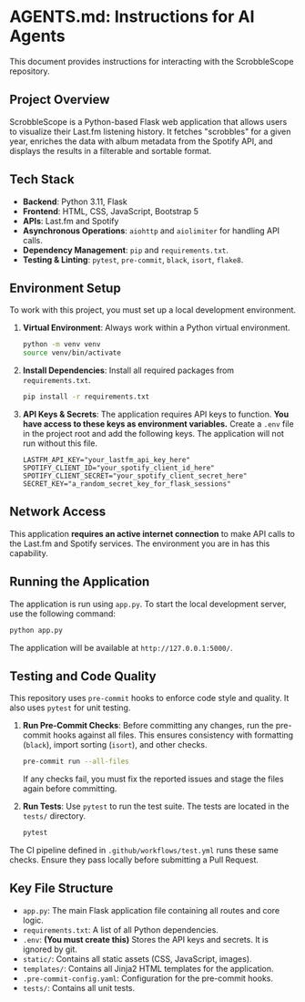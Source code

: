 # AGENTS.md: Instructions for AI Agents

This document provides instructions for interacting with the ScrobbleScope repository.

## Project Overview

ScrobbleScope is a Python-based Flask web application that allows users to visualize their Last.fm listening history. It fetches "scrobbles" for a given year, enriches the data with album metadata from the Spotify API, and displays the results in a filterable and sortable format.

## Tech Stack

* **Backend**: Python 3.11, Flask
* **Frontend**: HTML, CSS, JavaScript, Bootstrap 5
* **APIs**: Last.fm and Spotify
* **Asynchronous Operations**: `aiohttp` and `aiolimiter` for handling API calls.
* **Dependency Management**: `pip` and `requirements.txt`.
* **Testing & Linting**: `pytest`, `pre-commit`, `black`, `isort`, `flake8`.

## Environment Setup

To work with this project, you must set up a local development environment.

1.  **Virtual Environment**: Always work within a Python virtual environment.
    ```bash
    python -m venv venv
    source venv/bin/activate
    ```

2.  **Install Dependencies**: Install all required packages from `requirements.txt`.
    ```bash
    pip install -r requirements.txt
    ```

3.  **API Keys & Secrets**: The application requires API keys to function. **You have access to these keys as environment variables.** Create a `.env` file in the project root and add the following keys. The application will not run without this file.
    ```env
    LASTFM_API_KEY="your_lastfm_api_key_here"
    SPOTIFY_CLIENT_ID="your_spotify_client_id_here"
    SPOTIFY_CLIENT_SECRET="your_spotify_client_secret_here"
    SECRET_KEY="a_random_secret_key_for_flask_sessions"
    ```

## Network Access

This application **requires an active internet connection** to make API calls to the Last.fm and Spotify services. The environment you are in has this capability.

## Running the Application

The application is run using `app.py`. To start the local development server, use the following command:
```bash
python app.py
```
The application will be available at `http://127.0.0.1:5000/`.

## Testing and Code Quality

This repository uses `pre-commit` hooks to enforce code style and quality. It also uses `pytest` for unit testing.

1.  **Run Pre-Commit Checks**: Before committing any changes, run the pre-commit hooks against all files. This ensures consistency with formatting (`black`), import sorting (`isort`), and other checks.
    ```bash
    pre-commit run --all-files
    ```
    If any checks fail, you must fix the reported issues and stage the files again before committing.

2.  **Run Tests**: Use `pytest` to run the test suite. The tests are located in the `tests/` directory.
    ```bash
    pytest
    ```

The CI pipeline defined in `.github/workflows/test.yml` runs these same checks. Ensure they pass locally before submitting a Pull Request.

## Key File Structure

* `app.py`: The main Flask application file containing all routes and core logic.
* `requirements.txt`: A list of all Python dependencies.
* `.env`: **(You must create this)** Stores the API keys and secrets. It is ignored by git.
* `static/`: Contains all static assets (CSS, JavaScript, images).
* `templates/`: Contains all Jinja2 HTML templates for the application.
* `.pre-commit-config.yaml`: Configuration for the pre-commit hooks.
* `tests/`: Contains all unit tests.